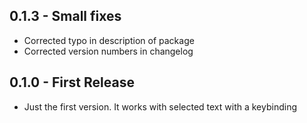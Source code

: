## 0.1.3 - Small fixes
* Corrected typo in description of package
* Corrected version numbers in changelog

## 0.1.0 - First Release
* Just the first version. It works with selected text with a keybinding
